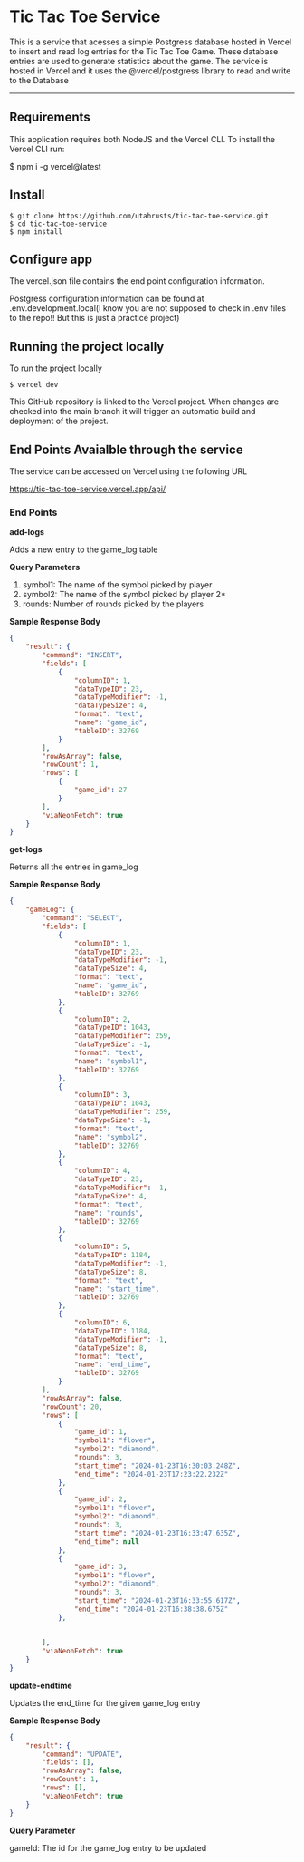 # Tic Tac Toe Service

This is a service that acesses a simple Postgress database hosted in Vercel to insert and read log entries for the Tic Tac Toe Game.  These
database entries are used to generate statistics about the game.  The service is hosted in Vercel and it uses the
@vercel/postgress library to read and write to the Database

---
## Requirements

This application requires both NodeJS and the Vercel CLI.  To install the Vercel CLI run:

$ npm i -g vercel@latest

## Install

    $ git clone https://github.com/utahrusts/tic-tac-toe-service.git
    $ cd tic-tac-toe-service
    $ npm install

## Configure app

The vercel.json file contains the end point configuration information.  

Postgress configuration information can be found at .env.development.local(I know you are not supposed to check in .env files to the repo!!  But this
is just a practice project)


## Running the project locally

To run the project locally 

    $ vercel dev

This GitHub repository is linked to the Vercel project.  When changes are checked into the main branch it will trigger an 
automatic build and deployment of the project.  

## End Points Avaialble through the service

The service can be accessed on Vercel using the following URL

https://tic-tac-toe-service.vercel.app/api/

### End Points

**add-logs**

Adds a new entry to the game_log table

**Query Parameters**

1. symbol1:  The name of the symbol picked by player 
2. symbol2:  The name of the symbol picked by player 2*
3. rounds:   Number of rounds picked by the players

**Sample Response Body**

``` json
{
    "result": {
        "command": "INSERT",
        "fields": [
            {
                "columnID": 1,
                "dataTypeID": 23,
                "dataTypeModifier": -1,
                "dataTypeSize": 4,
                "format": "text",
                "name": "game_id",
                "tableID": 32769
            }
        ],
        "rowAsArray": false,
        "rowCount": 1,
        "rows": [
            {
                "game_id": 27
            }
        ],
        "viaNeonFetch": true
    }
}
```

**get-logs**

Returns all the entries in game_log

**Sample Response Body**

``` json
{
    "gameLog": {
        "command": "SELECT",
        "fields": [
            {
                "columnID": 1,
                "dataTypeID": 23,
                "dataTypeModifier": -1,
                "dataTypeSize": 4,
                "format": "text",
                "name": "game_id",
                "tableID": 32769
            },
            {
                "columnID": 2,
                "dataTypeID": 1043,
                "dataTypeModifier": 259,
                "dataTypeSize": -1,
                "format": "text",
                "name": "symbol1",
                "tableID": 32769
            },
            {
                "columnID": 3,
                "dataTypeID": 1043,
                "dataTypeModifier": 259,
                "dataTypeSize": -1,
                "format": "text",
                "name": "symbol2",
                "tableID": 32769
            },
            {
                "columnID": 4,
                "dataTypeID": 23,
                "dataTypeModifier": -1,
                "dataTypeSize": 4,
                "format": "text",
                "name": "rounds",
                "tableID": 32769
            },
            {
                "columnID": 5,
                "dataTypeID": 1184,
                "dataTypeModifier": -1,
                "dataTypeSize": 8,
                "format": "text",
                "name": "start_time",
                "tableID": 32769
            },
            {
                "columnID": 6,
                "dataTypeID": 1184,
                "dataTypeModifier": -1,
                "dataTypeSize": 8,
                "format": "text",
                "name": "end_time",
                "tableID": 32769
            }
        ],
        "rowAsArray": false,
        "rowCount": 20,
        "rows": [
            {
                "game_id": 1,
                "symbol1": "flower",
                "symbol2": "diamond",
                "rounds": 3,
                "start_time": "2024-01-23T16:30:03.248Z",
                "end_time": "2024-01-23T17:23:22.232Z"
            },
            {
                "game_id": 2,
                "symbol1": "flower",
                "symbol2": "diamond",
                "rounds": 3,
                "start_time": "2024-01-23T16:33:47.635Z",
                "end_time": null
            },
            {
                "game_id": 3,
                "symbol1": "flower",
                "symbol2": "diamond",
                "rounds": 3,
                "start_time": "2024-01-23T16:33:55.617Z",
                "end_time": "2024-01-23T16:38:38.675Z"
            },
          
           
        ],
        "viaNeonFetch": true
    }
}


```

**update-endtime**

Updates the end_time for the given game_log entry

**Sample Response Body**

``` json
{
    "result": {
        "command": "UPDATE",
        "fields": [],
        "rowAsArray": false,
        "rowCount": 1,
        "rows": [],
        "viaNeonFetch": true
    }
}

```

**Query Parameter**

gameId:  The id for the game_log entry to be updated

